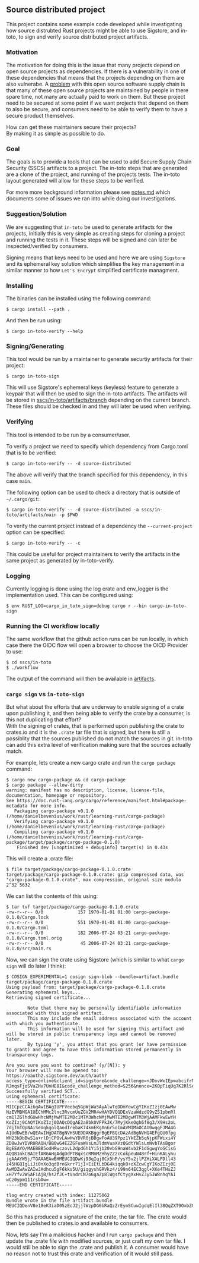 ## Source distributed project
This project contains some example code developed while investigating how
source distrubted Rust projects might be able to use Sigstore, and in-toto, to
sign and verify source distributed project artifacts.

### Motivation
The motivation for doing this is the issue that many projects depend on open
source projects as dependencies. If there is a vulnerability in one of these
dependencies that means that the projects depending on them are also vulnerabe.
A [problem](https://www.softwaremaxims.com/blog/not-a-supplier) with this open
source software supply chain is that many of these open source projects are
maintained by people in there spare time, not many are actually paid to work on
them. But these project need to be secured at some point if we want projects
that depend on them to also be secure, and consumers need to be able to verify
them to have a secure product themselves.

How can get these maintainers secure their projects?  
By making it as simple as possible to do. 

### Goal
The goals is to provide a tools that can be used to add Secure Supply Chain
Security (SSCS) artifacts to a project. The in-toto steps that are generated are
a clone of the project, and running of the projects tests. The in-toto layout
generated will allow for these steps to be verified.

For more more background information please see [notes.md](./notes.md) which
documents some of issues we ran into while doing our investigations.

### Suggestion/Solution
We are suggesting that `in-toto` be used to generate artifacts for the projects,
initially this is very simple as creating steps for cloning a project and
running the tests in it. These steps will be signed and can later be
inspected/verified by consumers.

Signing means that keys need to be used and here we are using `Sigstore` and its
ephemeral key solution which simplifies the key management in a similar manner
to how `Let's Encrypt` simplified certificate managment.

### Installing
The binaries can be installed using the following command:
```console
$ cargo install --path .
```
And then be run using:
```console
$ cargo in-toto-verify --help
```

### Signing/Generating
This tool would be run by a maintainer to generate securtiy artifacts for their
project:
```console
$ cargo in-toto-sign
```
This will use Sigstore's ephemeral keys (keyless) feature to generate a keypair
that will then be used to sign the in-toto artifacts. The artifacts will be
stored in [sscs/in-toto/artifacts/branch](./sscs/in-toto/artifacts) depending
on the current branch. These files should be checked in and they will later be
used when verifying.

### Verifying
This tool is intended to be run by a consumer/user.

To verify a project we need to specify which dependency from Cargo.toml that
is to be verified:
```console
$ cargo in-toto-verify -- -d source-distributed
```
The above will verify that the branch specified for this dependency, in this
case `main`.

The following option can be used to check a directory that is outside of
`~/.cargo/git`:
```console
$ cargo in-toto-verify -- -d source-distributed -a sscs/in-toto/artifacts/main -p $PWD
```

To verify the current project instead of a dependency the `--current-project`
option can be specified:
```console
$ cargo in-toto-verify -- -c
```
This could be useful for project maintainers to verify the artifacts in the same
project as generated by in-toto-verify.

### Logging
Currently logging is done using the log crate and env_logger is the
implementation used. This can be configured using:
```console
$ env RUST_LOG=cargo_in_toto_sign=debug cargo r --bin cargo-in-toto-sign
```

### Running the CI workflow locally
The same workflow that the github action runs can be run locally, in which case
there the OIDC flow will open a browser to choose the OICD Provider to use:
```console
$ cd sscs/in-toto
$ ./workflow
```
The output of the command will then be available in
[artifacts](./sscs/in-toto/artifacts).

### `cargo sign` vs `in-toto-sign`
But what about the efforts that are underway to enable signing of a crate upon
publishing it, and then being able to verify the crate by a consumer, is this
not duplicating that effort?  
With the signing of crates, that is performed upon publishing the crate to
crates.io and it is the `.crate` tar file that is signed, but there is still a
possiblity that the sources published do not match the sources in git. in-toto
can add this extra level of verification making sure that the sources actually
match.

For example, lets create a new cargo crate and run the `cargo package` command:
```console
$ cargo new cargo-package && cd cargo-package
$ cargo package --allow-dirty
warning: manifest has no description, license, license-file, documentation, homepage or repository.
See https://doc.rust-lang.org/cargo/reference/manifest.html#package-metadata for more info.
   Packaging cargo-package v0.1.0 (/home/danielbevenius/work/rust/learning-rust/cargo-package)
   Verifying cargo-package v0.1.0 (/home/danielbevenius/work/rust/learning-rust/cargo-package)
   Compiling cargo-package v0.1.0 (/home/danielbevenius/work/rust/learning-rust/cargo-package/target/package/cargo-package-0.1.0)
    Finished dev [unoptimized + debuginfo] target(s) in 0.43s
```
This will create a .crate file:
```console
$ file target/package/cargo-package-0.1.0.crate 
target/package/cargo-package-0.1.0.crate: gzip compressed data, was "cargo-package-0.1.0.crate", max compression, original size modulo 2^32 5632
```
We can list the contents of this using:
```console
$ tar tvf target/package/cargo-package-0.1.0.crate 
-rw-r--r-- 0/0             157 1970-01-01 01:00 cargo-package-0.1.0/Cargo.lock
-rw-r--r-- 0/0             551 1970-01-01 01:00 cargo-package-0.1.0/Cargo.toml
-rw-r--r-- 0/0             182 2006-07-24 03:21 cargo-package-0.1.0/Cargo.toml.orig
-rw-r--r-- 0/0              45 2006-07-24 03:21 cargo-package-0.1.0/src/main.rs
```
Now, we can sign the crate using Sigstore (which is similar to what `cargo sign`
will do later I think):
```console
$ COSIGN_EXPERIMENTAL=1 cosign sign-blob --bundle=artifact.bundle target/package/cargo-package-0.1.0.crate 
Using payload from: target/package/cargo-package-0.1.0.crate
Generating ephemeral keys...
Retrieving signed certificate...

        Note that there may be personally identifiable information associated with this signed artifact.
        This may include the email address associated with the account with which you authenticate.
        This information will be used for signing this artifact and will be stored in public transparency logs and cannot be removed later.
        By typing 'y', you attest that you grant (or have permission to grant) and agree to have this information stored permanently in transparency logs.

Are you sure you want to continue? (y/[N]): y
Your browser will now be opened to:
https://oauth2.sigstore.dev/auth/auth?access_type=online&client_id=sigstore&code_challenge=nJDxvWxIEpmabcifrNS3R-RJmqsFjoSVaZHv7UnHE8I&code_challenge_method=S256&nonce=2KOpTiqUq7K2RlSefOmbC0oYMap&redirect_uri=http%3A%2F%2Flocalhost%3A41853%2Fauth%2Fcallback&response_type=code&scope=openid+email&state=2KOpTjJ8js64nxydUHDgitnA7Pt
Successfully verified SCT...
using ephemeral certificate:
-----BEGIN CERTIFICATE-----
MIICpzCCAi6gAwIBAgIUPFVeebq5GpWjWa5AyAlwTqDDmYowCgYIKoZIzj0EAwMw
NzEVMBMGA1UEChMMc2lnc3RvcmUuZGV2MR4wHAYDVQQDExVzaWdzdG9yZS1pbnRl
cm1lZGlhdGUwHhcNMjMwMTE2MDc1MTM3WhcNMjMwMTE2MDgwMTM3WjAAMFkwEwYH
KoZIzj0CAQYIKoZIzj0DAQcDQgAE2a8bkOVFPkJK/7MyjKkeOgh6f8g3/X9Hs2oL
7djTmTQpNAiSeVqkgolQaodIrebaK74kmEKgXnGr5oImAVMIMaOCAU0wggFJMA4G
A1UdDwEB/wQEAwIHgDATBgNVHSUEDDAKBggrBgEFBQcDAzAdBgNVHQ4EFgQU0fpg
WH23kDbBwS1a+rlDjCPOvLAwHwYDVR0jBBgwFoAU39Ppz1YkEZb5qNjpKFWixi4Y
ZD8wJwYDVR0RAQH/BB0wG4EZZGFuaWVsLmJldmVuaXVzQGdtYWlsLmNvbTAsBgor
BgEEAYO/MAEBBB5odHRwczovL2dpdGh1Yi5jb20vbG9naW4vb2F1dGgwgYoGCisG
AQQB1nkCBAIEfAR6AHgAdgDdPTBqxscRMmMZHhyZZzcCokpeuN48rf+HinKALynu
jgAAAYW5j/TGAAAEAwBHMEUCIQDwKj93qIqj8Cx5hP/ysY5v2jlPZHiXALFDll43
z45HGQIgLiJi0nXo3qdBrnGkrr71jI+EiEtLbDG4kiqqkO+oXZcwCgYIKoZIzj0E
AwMDZwAwZAIwJAdhcu5gF6kks5U/giqgyshGRVkz4/i99n64EC3qgl+XKe4THsZJ
xH7Yfv2WSAFiAjB/hs2fJC+tVndrCN7o6gaZp8lWgsfCtygXxHvZ3y5JW8nhqYAI
wCz0ypm111rsbAw=
-----END CERTIFICATE-----

tlog entry created with index: 11275062
Bundle wrote in the file artifact.bundle
MEUCIQDenV8e18eK3iaD05zEcJ2jjlWzpDG6bRaQzZrEymSCuwIgdqElIl38QqZXT9OxbZGQqWKSk1W5hJH3rScDcdSislE=
```
So this has produced a signature of the crate, the tar file. The crate would
then be published to crates.io and available to consumers.

Now, lets say I'm a malicious hacker and I run `cargo package` and then update
the .crate file with modified sources, or just craft my own tar file. I would
still be able to sign the .crate and publish it. A consumer would have no reason
not to trust this crate and verification of it would still pass.




